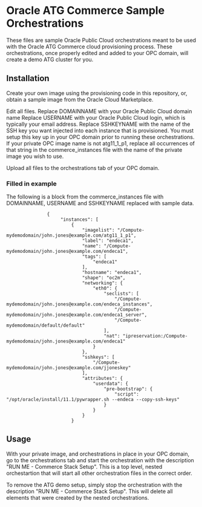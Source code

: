 # Oracle ATG Commerce Sample Orchestrations

These files are sample Oracle Public Cloud orchestrations meant to be used with the Oracle ATG Commerce cloud provisioning process.
These orchestrations, once properly edited and added to your OPC domain, will create a demo ATG cluster for you.

## Installation

Create your own image using the provisioning code in this repository, or, obtain a sample image from the Oracle Cloud Marketplace.

Edit all files.
Replace DOMAINNAME with your Oracle Public Cloud domain name
Replace USERNAME with your Oracle Public Cloud login, which is typically your email address.
Replace SSHKEYNAME with the name of the SSH key you want injected into each instance that is provisioned. You must setup this key up in your OPC domain prior to running these orchestrations.
If your private OPC image name is not atg11_1_p1, replace all occurrences of that string in the commerce_instances file with the name of the private image you wish to use.

Upload all files to the orchestrations tab of your OPC domain.



### Filled in example
The following is a block from the commerce_instances file with DOMAINNAME, USERNAME and SSHKEYNAME replaced with sample data.
```
               {
                    "instances": [
                        {
                            "imagelist": "/Compute-mydemodomain/john.jones@example.com/atg11_1_p1",
                            "label": "endeca1",
                            "name": "/Compute-mydemodomain/john.jones@example.com/endeca1",
                            "tags": [
                                "endeca1"
                            ],
                            "hostname": "endeca1",
                            "shape": "oc2m",
                            "networking": {
                                "eth0": {
                                    "seclists": [
                                        "/Compute-mydemodomain/john.jones@example.com/endeca_instances",
                                        "/Compute-mydemodomain/john.jones@example.com/endeca1_server",
                                        "/Compute-mydemodomain/default/default"
                                    ],
                                    "nat": "ipreservation:/Compute-mydemodomain/john.jones@example.com/endeca1"
                                }
                            },
                            "sshkeys": [
                                "/Compute-mydemodomain/john.jones@example.com/jjoneskey"
                            ],
                            "attributes": {
                                "userdata": {
                                    "pre-bootstrap": {
                                        "script": "/opt/oracle/install/11.1/pywrapper.sh --endeca --copy-ssh-keys"
                                    }
                                }
                            }
                        }
```

## Usage
With your private image, and orchestrations in place in your OPC domain, go to the orchestrations tab and start the orchestration with the description "RUN ME - Commerce Stack Setup".
This is a top level, nested orchestartion that will start all other orchestration files in the correct order.

To remove the ATG demo setup, simply stop the orchestration with the description "RUN ME - Commerce Stack Setup". This will delete all elements that were created by the nested orchestrations.

